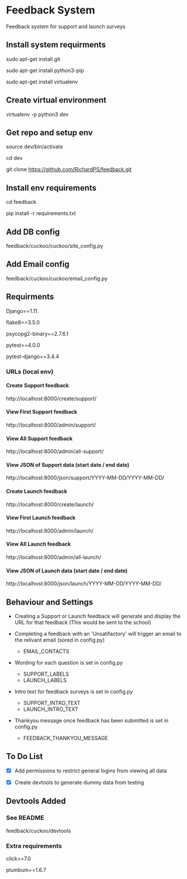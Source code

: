 # Feedback System

Feedback system for support and launch surveys

## Install system requirments

sudo apt-get install git

sudo apt-get install python3-pip

sudo apt-get install virtualenv

## Create virtual environment

virtualenv -p python3 dev

## Get repo and setup env

source dev/bin/activate

cd dev

git clone https://github.com/RichardPS/feedback.git

## Install env requirements

cd feedback

pip install -r requirements.txt

## Add DB config

feedback/cuckoo/cuckoo/site_config.py

## Add Email config

feedback/cuckoo/cuckoo/email_config.py

## Requirments

Django==1.11.

flake8==3.5.0

psycopg2-binary==2.7.6.1

pytest==4.0.0

pytest-django==3.4.4

### URLs (local env)

#### Create Support feedback

http://localhost:8000/create/support/

#### View First Support feedback

http://localhost:8000/admin/support/

#### View All Support feedback

http://localhost:8000/admin/all-support/

#### View JSON of Support data (start date / end date)

http://localhost:8000/json/support/YYYY-MM-DD/YYYY-MM-DD/

#### Create Launch feedback

http://localhost:8000/create/launch/

#### View First Launch feedback

http://localhost:8000/admin/launch/

#### View All Launch feedback

http://localhost:8000/admin/all-launch/

#### View JSON of Launch data (start date / end date)

http://localhost:8000/json/launch/YYYY-MM-DD/YYYY-MM-DD/


## Behaviour and Settings

* Creating a Support or Launch feedback will generate and display the URL for that feedback (This would be sent to the school)

* Completing a feedback with an 'Unsatifactory' will trigger an email to the relivant email (sored in config.py)
    * EMAIL_CONTACTS

* Wording for each question is set in config.py
    * SUPPORT_LABELS
    * LAUNCH_LABELS

* Intro text for feedback surveys is set in config.py
    * SUPPORT_INTRO_TEXT
    * LAUNCH_INTRO_TEXT

* Thankyou message once feedback has been submitted is set in config.py
    * FEEDBACK_THANKYOU_MESSAGE


## To Do List

- [x] Add permissions to restrict general logins from viewing all data
- [x] Create devtools to generate dummy data from testing


## Devtools Added

### See README

feedback/cuckoo/devtools

### Extra requirements

click==7.0

plumbum==1.6.7
